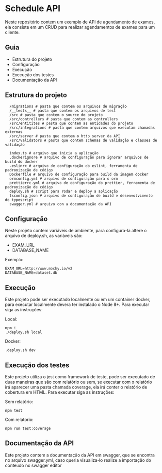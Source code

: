 # Schedule API
Neste repositório contem um exemplo de API de agendamento de exames, ela consiste em um CRUD para realizar agendamentos de exames para um cliente.

## Guia
- Estrutura do projeto
- Configuração
- Execução
- Execução dos testes
- Documentação da API

## Estrutura do projeto
  ```
    /migrations # pasta que contem os arquivos de migração
    /__tests__ # pasta que contem os arquivos de test
    /src # pasta que contem o source do projeto
    /src/controllers # pasta que contem as controllers
    /src/entitites # pasta que contem as entidades do projeto
    /src/integrations # pasta que contem arquivos que executam chamadas externas
    /src/server # pasta que contem o http server da API
    /src/validators # pasta que contem schemas de validação e classes de validação

    index.ts # arquivo que inicia a aplicação
    .dockerignore # arquivo de configuração para ignorar arquivos de build do docker
    .eslinrc # arquivo de configuração do eslint, ferramenta de padronização de código
    Dockerfile # arquivo de configuração para build da imagem docker
    ormconfig.yml # arquivo de configuração para o orm
    prettierrc.yml # arquivo de configuração do prettier, ferramenta de padronização de código
    deploy.sh # script para rodar e deploy a aplicação
    tsconfig.json # arquivo de configuração de build e desenvolvimento do typescript
    swagger.yml # arquivo con a documentação da API
  ```

## Configuração
Neste projeto contem variáveis de ambiente, para configura-la altere o arquivo de deploy.sh, as variáveis são:

- EXAM_URL
- DATABASE_NAME

Exemplo:

```
EXAM_URL=http://www.mocky.io/v2
DATABASE_NAME=dataset.db
```

## Execução
Este projeto pode ser executado localmente ou em um container docker, para executar localmente devera ter instalado o Node 8+. Para executar siga as instruções:

Local:
```
npm i
./deploy.sh local
```

Docker:
```
.deploy.sh dev
```

## Execução dos testes
Este projeto utiliza o jest como framework de teste, pode ser executado de duas maneiras que são com relatório ou sem, se executar com o relatório irá aparecer uma pasta chamada coverage, ela irá conter o relatório de cobertura em HTML. Para executar siga as instruções:

Sem relatório:
```
npm test
```

Com relatorio:
```
npm run test:coverage
```

## Documentação da API
Este projeto contem a documentação da API em swagger, que se encontra no arquivo swagger.yml, caso queria visualiza-lo realize a importação do conteudo no swagger editor